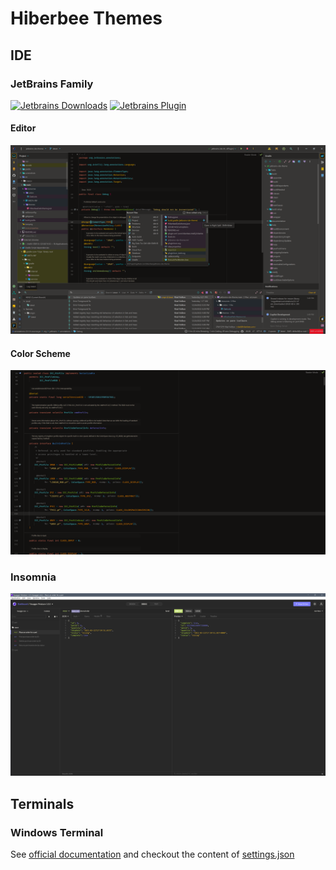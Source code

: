 # Hiberbee Themes

## IDE

### JetBrains Family

[![Jetbrains Downloads](https://img.shields.io/jetbrains/plugin/d/12118-hiberbee-theme.svg?style=flat-square)](https://plugins.jetbrains.com/plugin/12118-hiberbee-theme) [![Jetbrains Plugin](https://img.shields.io/jetbrains/plugin/v/12118-hiberbee-theme.svg?style=flat-square)](https://plugins.jetbrains.com/plugin/12118-hiberbee-theme)

#### Editor

![IDE](https://github.com/hiberbee/jetbrains-ide-theme/raw/latest/screenshots/ide.png)

#### Color Scheme

![Code](https://github.com/hiberbee/jetbrains-ide-theme/raw/latest/screenshots/code.png)

### Insomnia

![Screenshot 1](https://github.com/hiberbee/insomnia-theme/raw/main/screenshots/screenshot-1.png)

## Terminals

### Windows Terminal

See [official documentation](https://learn.microsoft.com/en-us/windows/terminal/custom-terminal-gallery/custom-schemes) and checkout the content of [settings.json](https://github.com/hiberbee/jetbrains-ide-theme/raw/latest/src/windows-terminal/settings.json)
